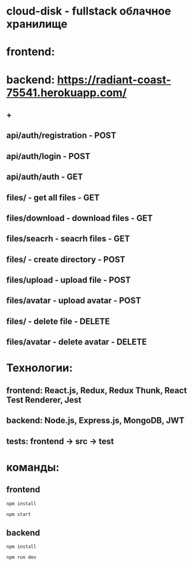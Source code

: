 # cloud-disk - fullstack облачное хранилище

# frontend:

# backend: https://radiant-coast-75541.herokuapp.com/

## +

## api/auth/registration - POST
## api/auth/login - POST
## api/auth/auth - GET

## files/ - get all files - GET
## files/download - download files - GET
## files/seacrh - seacrh files - GET
## files/ - create directory - POST
## files/upload - upload file - POST
## files/avatar - upload avatar - POST
## files/ - delete file - DELETE
## files/avatar - delete avatar - DELETE

# Технологии:

## frontend: React.js, Redux, Redux Thunk, React Test Renderer, Jest

## backend: Node.js, Express.js, MongoDB, JWT

## tests: frontend -> src -> test

# команды:
## frontend

````
npm install
````
````
npm start
````

## backend

````
npm install
````
````
npm run dev
